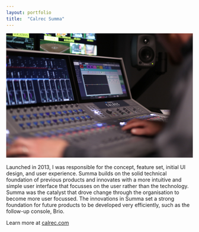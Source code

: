 ```yaml
---
layout: portfolio
title:  "Calrec Summa"
---
```


<div class="post-image"><img src="/assets/images/portfolio-calrec-summa-truck.jpg"></div>

Launched in 2013, I was responsible for the concept, feature set, initial UI design, and user experience. Summa builds on the solid technical foundation of previous products and innovates with a more intuitive and simple user interface that focusses on the user rather than the technology. Summa was the catalyst that drove change through the organisation to become more user focussed. The innovations in Summa set a strong foundation for future products to be developed very efficiently, such as the follow-up console, Brio.

Learn more at [calrec.com](calrec.com)
